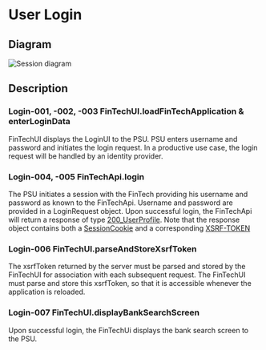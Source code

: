 # User Login

## Diagram 
![Session diagram](http://www.plantuml.com/plantuml/proxy?src=https://raw.githubusercontent.com/adorsys/open-banking-gateway/develop/docs/architecture/diagrams/useCases/1-loginWithFinTech.puml&fmt=svg&vvv=1&sanitize=true)  

## Description

### Login-001, -002, -003 FinTechUI.loadFinTechApplication & enterLoginData
FinTechUI displays the LoginUI to the PSU. PSU enters username and password and initiates the login request.
In a productive use case, the login request will be handled by an identity provider. 

### Login-004, -005 FinTechApi.login
The PSU initiates a session with the FinTech providing his username and password as known to the FinTechApi. Username and password are provided in a LoginRequest object.
Upon successful login, the FinTechApi will return a response of type [200_UserProfile](https://github.com/adorsys/open-banking-gateway/blob/develop/fintech-examples/fintech-api/src/main/resources/static/fintech_api.yml#200_UserProfile).
Note that the response object contains both a [SessionCookie](https://github.com/adorsys/open-banking-gateway/blob/develop/fintech-examples/fintech-api/src/main/resources/static/fintech_api.yml#Set-SessionCookie) 
and a corresponding [XSRF-TOKEN](https://github.com/adorsys/open-banking-gateway/blob/develop/fintech-examples/fintech-api/src/main/resources/static/fintech_api.yml#X-XSRF-TOKEN)

### Login-006 FinTechUI.parseAndStoreXsrfToken
The xsrfToken returned by the server must be parsed and stored by the FinTechUI for association with each subsequent request. The FinTechUI must 
parse and store this xsrfToken, so that it is accessible whenever the application is reloaded.

### Login-007 FinTechUI.displayBankSearchScreen
Upon successful login, the FinTechUi displays the bank search screen to the PSU.